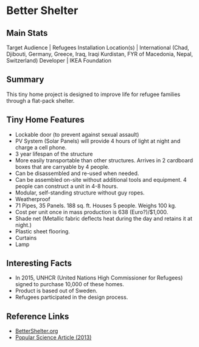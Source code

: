 # Better Shelter

## Main Stats
Target Audience | Refugees
Installation Location(s) | International (Chad, Djibouti, Germany, Greece, Iraq, Iraqi Kurdistan, FYR of Macedonia, Nepal, Switzerland)
Developer | IKEA Foundation

## Summary
This tiny home project is designed to improve life for refugee families through a flat-pack shelter.

## Tiny Home Features
* Lockable door (to prevent against sexual assault)
* PV System (Solar Panels) will provide 4 hours of light at night and charge a cell phone.
* 3 year lifespan of the structure
* More easily transportable than other structures. Arrives in 2 cardboard boxes that are carryable by 4 people.
* Can be disassembled and re-used when needed.
* Can be assembled on-site without additional tools and equipment. 4 people can construct a unit in 4-8 hours.
* Modular, self-standing structure without guy ropes.
* Weatherproof
* 71 Pipes, 35 Panels. 188 sq. ft.  Houses 5 people. Weighs 100 kg.
* Cost per unit once in mass production is 638 (Euro?)/$1,000.
* Shade net (Metallic fabric deflects heat during the day and retains it at night.)
* Plastic sheet flooring.
* Curtains
* Lamp


## Interesting Facts
* In 2015, UNHCR (United Nations High Commissioner for Refugees) signed to purchase 10,000 of these homes.
* Product is based out of Sweden.
* Refugees participated in the design process.

## Reference Links
* [BetterShelter.org](http://www.bettershelter.org/)
* [Popular Science Article (2013)](http://www.popsci.com/technology/article/2013-09/thousand-dollar-ikea-house-refugees-big-pic)